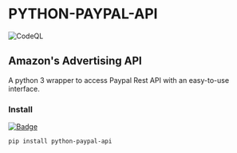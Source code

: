 # PYTHON-PAYPAL-API

![CodeQL](https://img.shields.io/github/v/release/denisneuf/python-paypal-api)

## Amazon's Advertising API

A python 3 wrapper to access Paypal Rest API with an easy-to-use interface.

### Install

[![Badge](https://img.shields.io/pypi/v/python-amazon-ad-api?style=for-the-badge)](https://pypi.org/project/python-paypal-api/)

```
pip install python-paypal-api
```